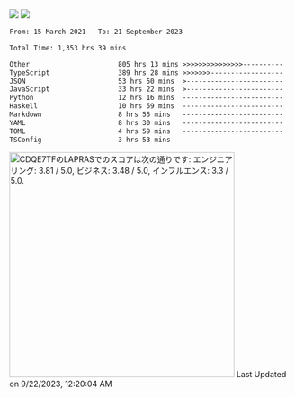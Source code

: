 <div>
  <img src="https://github-readme-stats.vercel.app/api?username=naporin0624&count_private=true&show_icons=true" />
  <img src="https://github-readme-stats.vercel.app/api/top-langs/?username=naporin0624&layout=compact&hide=css" />
  <!--START_SECTION:waka-->

```txt
From: 15 March 2021 - To: 21 September 2023

Total Time: 1,353 hrs 39 mins

Other                      805 hrs 13 mins >>>>>>>>>>>>>>>----------   59.49 %
TypeScript                 389 hrs 28 mins >>>>>>>------------------   28.77 %
JSON                       53 hrs 50 mins  >------------------------   03.98 %
JavaScript                 33 hrs 22 mins  >------------------------   02.46 %
Python                     12 hrs 16 mins  -------------------------   00.91 %
Haskell                    10 hrs 59 mins  -------------------------   00.81 %
Markdown                   8 hrs 55 mins   -------------------------   00.66 %
YAML                       8 hrs 30 mins   -------------------------   00.63 %
TOML                       4 hrs 59 mins   -------------------------   00.37 %
TSConfig                   3 hrs 53 mins   -------------------------   00.29 %
```

<!--END_SECTION:waka-->
  
  <!--START_SECTION:lapras-card-->
<p ><a href="https://lapras.com/public/CDQE7TF" target="_blank" rel="noopener noreferrer"><img alt="CDQE7TFのLAPRASでのスコアは次の通りです: エンジニアリング: 3.81 / 5.0, ビジネス: 3.48 / 5.0, インフルエンス: 3.3 / 5.0." src="https://lapras-card-generator.vercel.app/api/svg?e=3.81&b=3.48&i=3.3&b1=%23232323&b2=%236d6d6d&i1=%23212121&i2=%23818181&l=ja" width="400" ></a>  
Last Updated on 9/22/2023, 12:20:04 AM</p>
<!--END_SECTION:lapras-card-->
</div>
